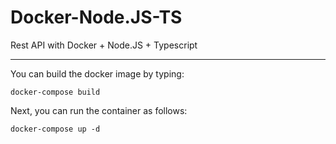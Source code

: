 # Docker-Node.JS-TS
Rest API with Docker + Node.JS + Typescript

---
You can build the docker image by typing:

`docker-compose build`

Next, you can run the container as follows:

`docker-compose up -d`